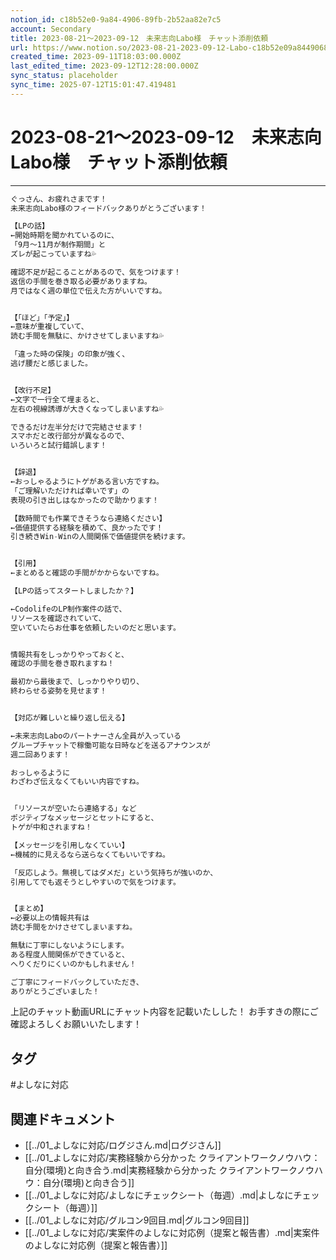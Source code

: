 ```yaml
---
notion_id: c18b52e0-9a84-4906-89fb-2b52aa82e7c5
account: Secondary
title: 2023-08-21～2023-09-12　未来志向Labo様　チャット添削依頼
url: https://www.notion.so/2023-08-21-2023-09-12-Labo-c18b52e09a84490689fb2b52aa82e7c5
created_time: 2023-09-11T18:03:00.000Z
last_edited_time: 2023-09-12T12:28:00.000Z
sync_status: placeholder
sync_time: 2025-07-12T15:01:47.419481
---
```

# 2023-08-21～2023-09-12　未来志向Labo様　チャット添削依頼

---
```javascript
ぐっさん、お疲れさまです！
未来志向Labo様のフィードバックありがとうございます！

【LPの話】
←開始時期を聞かれているのに、
「9月～11月が制作期間」と
ズレが起こっていますね💦

確認不足が起こることがあるので、気をつけます！
返信の手間を巻き取る必要がありますね。
月ではなく週の単位で伝えた方がいいですね。


【「ほど」「予定」】
←意味が重複していて、
読む手間を無駄に、かけさせてしまいますね💦

「違った時の保険」の印象が強く、
逃げ腰だと感じました。


【改行不足】
←文字で一行全て埋まると、
左右の視線誘導が大きくなってしまいますね💦

できるだけ左半分だけで完結させます！
スマホだと改行部分が異なるので、
いろいろと試行錯誤します！


【辞退】
←おっしゃるようにトゲがある言い方ですね。
「ご理解いただければ幸いです」の
表現の引き出しはなかったので助かります！

【数時間でも作業できそうなら連絡ください】
←価値提供する経験を積めて、良かったです！
引き続きWin-Winの人間関係で価値提供を続けます。


【引用】
←まとめると確認の手間がかからないですね。

【LPの話ってスタートしましたか？】

←CodolifeのLP制作案件の話で、
リソースを確認されていて、
空いていたらお仕事を依頼したいのだと思います。


情報共有をしっかりやっておくと、
確認の手間を巻き取れますね！

最初から最後まで、しっかりやり切り、
終わらせる姿勢を見せます！


【対応が難しいと繰り返し伝える】

←未来志向Laboのパートナーさん全員が入っている
グループチャットで稼働可能な日時などを送るアナウンスが
週二回あります！

おっしゃるように
わざわざ伝えなくてもいい内容ですね。


「リソースが空いたら連絡する」など
ポジティブなメッセージとセットにすると、
トゲが中和されますね！

【メッセージを引用しなくていい】
←機械的に見えるなら送らなくてもいいですね。

「反応しよう。無視してはダメだ」という気持ちが強いのか、
引用してでも返そうとしやすいので気をつけます。


【まとめ】
←必要以上の情報共有は
読む手間をかけさせてしまいますね。

無駄に丁寧にしないようにします。
ある程度人間関係ができていると、
へりくだりにくいのかもしれません！

ご丁寧にフィードバックしていただき、
ありがとうございました！
```
上記のチャット動画URLにチャット内容を記載いたしした！
お手すきの際にご確認よろしくお願いいたします！

## タグ

#よしなに対応 

## 関連ドキュメント

- [[../01_よしなに対応/ログジさん.md|ログジさん]]
- [[../01_よしなに対応/実務経験から分かった クライアントワークノウハウ：自分(環境)と向き合う.md|実務経験から分かった クライアントワークノウハウ：自分(環境)と向き合う]]
- [[../01_よしなに対応/よしなにチェックシート（毎週）.md|よしなにチェックシート（毎週）]]
- [[../01_よしなに対応/グルコン9回目.md|グルコン9回目]]
- [[../01_よしなに対応/実案件のよしなに対応例（提案と報告書）.md|実案件のよしなに対応例（提案と報告書）]]
